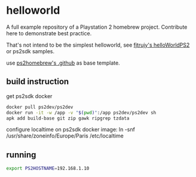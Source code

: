 # helloworld

A full example repository of a Playstation 2 homebrew project.
Contribute here to demonstrate best practice.

That's not intend to be the simplest helloworld, see [fjtrujy's
helloWorldPS2](https://github.com/fjtrujy/helloWorldPS2) or ps2sdk samples.

use [ps2homebrew's .github](https://github.com/ps2homebrew/.github) as base template.

## build instruction

get ps2sdk docker

```sh
docker pull ps2dev/ps2dev
docker run -it -w /app -v "$(pwd)":/app ps2dev/ps2dev sh
apk add build-base git zip gawk ripgrep tzdata
```

configure localtime on ps2sdk docker image:
ln -snf /usr/share/zoneinfo/Europe/Paris  /etc/localtime

## running

```sh
export PS2HOSTNAME=192.168.1.10
```
